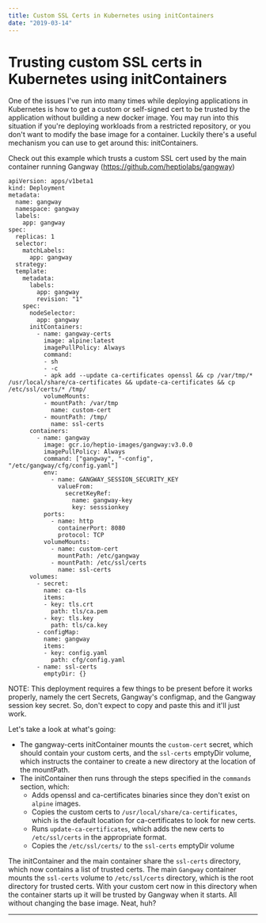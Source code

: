 ```yaml
---
title: Custom SSL Certs in Kubernetes using initContainers
date: "2019-03-14"
---
```

# Trusting custom SSL certs in Kubernetes using initContainers

One of the issues I've run into many times while deploying applications in Kubernetes is how to get a custom or self-signed cert to be trusted by the application without building a new docker image. You may run into this situation if you're deploying workloads from a restricted repository, or you don't want to modify the base image for a container. Luckily there's a useful mechanism you can use to get around this: initContainers.

Check out this example which trusts a custom SSL cert used by the main container running Gangway (https://github.com/heptiolabs/gangway)

```
apiVersion: apps/v1beta1
kind: Deployment
metadata:
  name: gangway
  namespace: gangway
  labels:
    app: gangway
spec:
  replicas: 1
  selector:
    matchLabels:
      app: gangway
  strategy:
  template:
    metadata:
      labels:
        app: gangway
        revision: "1"
    spec:
      nodeSelector:
        app: gangway
      initContainers:
        - name: gangway-certs
          image: alpine:latest
          imagePullPolicy: Always
          command:
          - sh
          - -c
          - apk add --update ca-certificates openssl && cp /var/tmp/* /usr/local/share/ca-certificates && update-ca-certificates && cp /etc/ssl/certs/* /tmp/
          volumeMounts:
          - mountPath: /var/tmp
            name: custom-cert
          - mountPath: /tmp/
            name: ssl-certs
      containers:
        - name: gangway
          image: gcr.io/heptio-images/gangway:v3.0.0
          imagePullPolicy: Always
          command: ["gangway", "-config", "/etc/gangway/cfg/config.yaml"]
          env:
            - name: GANGWAY_SESSION_SECURITY_KEY
              valueFrom:
                secretKeyRef:
                  name: gangway-key
                  key: sesssionkey
          ports:
            - name: http
              containerPort: 8080
              protocol: TCP
          volumeMounts:
            - name: custom-cert
              mountPath: /etc/gangway
            - mountPath: /etc/ssl/certs
              name: ssl-certs
      volumes:
        - secret:
          name: ca-tls
          items:
          - key: tls.crt
            path: tls/ca.pem
          - key: tls.key
            path: tls/ca.key
        - configMap:
          name: gangway
          items:
          - key: config.yaml
            path: cfg/config.yaml
        - name: ssl-certs
          emptyDir: {}
```
NOTE: This deployment requires a few things to be present before it works properly, namely the cert Secrets, Gangway's configmap, and the Gangway session key secret. So, don't expect to copy and paste this and it'll just work.

Let's take a look at what's going:

* The gangway-certs initContainer mounts the `custom-cert` secret, which should contain your custom certs, and the `ssl-certs` emptyDir volume, which instructs the container to create a new directory at the location of the mountPath.
* The initContainer then runs through the steps specified in the `commands` section, which:
  * Adds openssl and ca-certificates binaries since they don't exist on `alpine` images.
  * Copies the custom certs to `/usr/local/share/ca-certificates`, which is the default location for ca-certificates to look for new certs.
  * Runs `update-ca-certificates`, which adds the new certs to `/etc/ssl/certs` in the appropriate format.
  * Copies the `/etc/ssl/certs/` to the `ssl-certs` emptyDir volume

The initContainer and the main container share the `ssl-certs` directory, which now contains a list of trusted certs. The main `Gangway` container mounts the `ssl-certs` volume to `/etc/ssl/certs` directory, which is the root directory for trusted certs. With your custom cert now in this directory when the container starts up it will be trusted by Gangway when it starts. All without changing the base image. Neat, huh?

---
